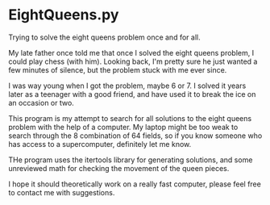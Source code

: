 # EightQueens.py
Trying to solve the eight queens problem once and for all. 

My late father once told me that once I solved the eight queens problem, I could play chess (with him). Looking back, I'm pretty sure he just wanted a few minutes of silence, but the problem stuck with me ever since. 

I was way young when I got the problem, maybe 6 or 7. I solved it years later as a teenager with a good friend, and have used it to break the ice on an occasion or two. 

This program is my attempt to search for all solutions to the eight queens problem with the help of a computer. My laptop might be too weak to search through the 8 combination of 64 fields, so if you know someone who has access to a supercomputer, definitely let me know. 

THe program uses the itertools library for generating solutions, and some unreviewed math for checking the movement of the queen pieces. 

I hope it should theoretically work on a really fast computer, please feel free to contact me with suggestions. 

